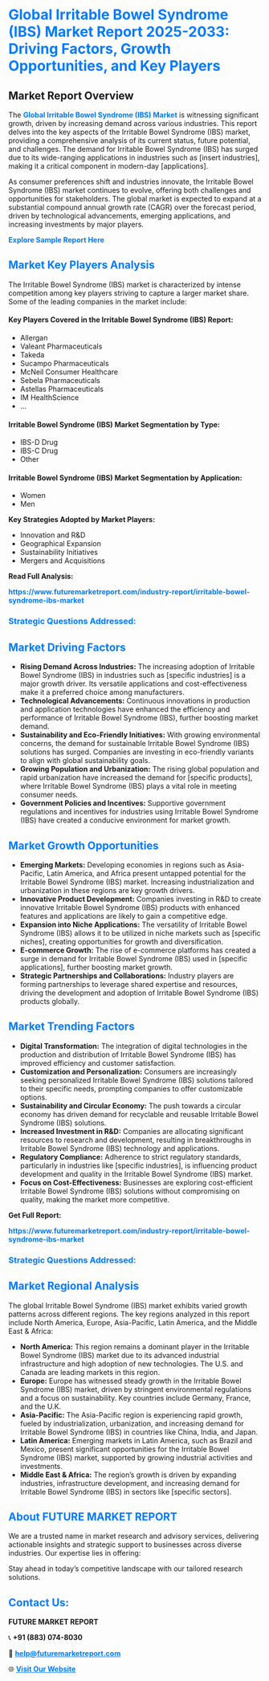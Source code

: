 <h1 style="color: #007BFF;">Global Irritable Bowel Syndrome (IBS) Market Report 2025-2033: Driving Factors, Growth Opportunities, and Key Players</h1>

<section id="overview">
<h2>Market Report Overview</h2>
<p>The <a href="https://www.futuremarketreport.com/industry-report/irritable-bowel-syndrome-ibs-market" style="color: #007BFF; text-decoration: none;"><strong>Global Irritable Bowel Syndrome (IBS) Market</strong></a> is witnessing significant growth, driven by increasing demand across various industries. This report delves into the key aspects of the Irritable Bowel Syndrome (IBS) market, providing a comprehensive analysis of its current status, future potential, and challenges. The demand for Irritable Bowel Syndrome (IBS) has surged due to its wide-ranging applications in industries such as [insert industries], making it a critical component in modern-day [applications].</p>
<p>As consumer preferences shift and industries innovate, the Irritable Bowel Syndrome (IBS) market continues to evolve, offering both challenges and opportunities for stakeholders. The global market is expected to expand at a substantial compound annual growth rate (CAGR) over the forecast period, driven by technological advancements, emerging applications, and increasing investments by major players.</p>
</section>

<section id="overview">
<p><a href="https://www.futuremarketreport.com/request-sample/reportId=97082" style="color: #007BFF; text-decoration: none;"><strong>Explore Sample Report Here</strong></a></p>
</section>

<section id="key-players">
<h2 style="color: #007BFF;">Market Key Players Analysis</h2>
<p>The Irritable Bowel Syndrome (IBS) market is characterized by intense competition among key players striving to capture a larger market share. Some of the leading companies in the market include:</p>
<h4>Key Players Covered in the Irritable Bowel Syndrome (IBS) Report:</h4>
<ul><li>Allergan</li><li>Valeant Pharmaceuticals</li><li>Takeda</li><li>Sucampo Pharmaceuticals</li><li>McNeil Consumer Healthcare</li><li>Sebela Pharmaceuticals</li><li>Astellas Pharmaceuticals</li><li>IM HealthScience</li><li>...</li></ul>
<h4>Irritable Bowel Syndrome (IBS) Market Segmentation by Type:</h4>
<ul><li>IBS-D Drug</li><li>IBS-C Drug</li><li>Other</li></ul>

<h4>Irritable Bowel Syndrome (IBS) Market Segmentation by Application:</h4>
<ul><li>Women</li><li>Men</li></ul>
<p><strong>Key Strategies Adopted by Market Players:</strong></p>
<ul>
<li>Innovation and R&D</li>
<li>Geographical Expansion</li>
<li>Sustainability Initiatives</li>
<li>Mergers and Acquisitions</li>
</ul>
</section>

<section>
<p><strong>Read Full Analysis: </strong></p><a href="https://www.futuremarketreport.com/industry-report/irritable-bowel-syndrome-ibs-market" style="color: #007BFF; text-decoration: none;"><strong>https://www.futuremarketreport.com/industry-report/irritable-bowel-syndrome-ibs-market</strong></a>
<h3 style="color: #007BFF;">Strategic Questions Addressed:</h3>
</section>

<section id="driving-factors">
<h2 style="color: #007BFF;">Market Driving Factors</h2>
<ul>
<li><strong>Rising Demand Across Industries:</strong> The increasing adoption of Irritable Bowel Syndrome (IBS) in industries such as [specific industries] is a major growth driver. Its versatile applications and cost-effectiveness make it a preferred choice among manufacturers.</li>
<li><strong>Technological Advancements:</strong> Continuous innovations in production and application technologies have enhanced the efficiency and performance of Irritable Bowel Syndrome (IBS), further boosting market demand.</li>
<li><strong>Sustainability and Eco-Friendly Initiatives:</strong> With growing environmental concerns, the demand for sustainable Irritable Bowel Syndrome (IBS) solutions has surged. Companies are investing in eco-friendly variants to align with global sustainability goals.</li>
<li><strong>Growing Population and Urbanization:</strong> The rising global population and rapid urbanization have increased the demand for [specific products], where Irritable Bowel Syndrome (IBS) plays a vital role in meeting consumer needs.</li>
<li><strong>Government Policies and Incentives:</strong> Supportive government regulations and incentives for industries using Irritable Bowel Syndrome (IBS) have created a conducive environment for market growth.</li>
</ul>
</section>

<section id="growth-opportunities">
<h2 style="color: #007BFF;">Market Growth Opportunities</h2>
<ul>
<li><strong>Emerging Markets:</strong> Developing economies in regions such as Asia-Pacific, Latin America, and Africa present untapped potential for the Irritable Bowel Syndrome (IBS) market. Increasing industrialization and urbanization in these regions are key growth drivers.</li>
<li><strong>Innovative Product Development:</strong> Companies investing in R&D to create innovative Irritable Bowel Syndrome (IBS) products with enhanced features and applications are likely to gain a competitive edge.</li>
<li><strong>Expansion into Niche Applications:</strong> The versatility of Irritable Bowel Syndrome (IBS) allows it to be utilized in niche markets such as [specific niches], creating opportunities for growth and diversification.</li>
<li><strong>E-commerce Growth:</strong> The rise of e-commerce platforms has created a surge in demand for Irritable Bowel Syndrome (IBS) used in [specific applications], further boosting market growth.</li>
<li><strong>Strategic Partnerships and Collaborations:</strong> Industry players are forming partnerships to leverage shared expertise and resources, driving the development and adoption of Irritable Bowel Syndrome (IBS) products globally.</li>
</ul>
</section>

<section id="trending-factors">
<h2 style="color: #007BFF;">Market Trending Factors</h2>
<ul>
<li><strong>Digital Transformation:</strong> The integration of digital technologies in the production and distribution of Irritable Bowel Syndrome (IBS) has improved efficiency and customer satisfaction.</li>
<li><strong>Customization and Personalization:</strong> Consumers are increasingly seeking personalized Irritable Bowel Syndrome (IBS) solutions tailored to their specific needs, prompting companies to offer customizable options.</li>
<li><strong>Sustainability and Circular Economy:</strong> The push towards a circular economy has driven demand for recyclable and reusable Irritable Bowel Syndrome (IBS) solutions.</li>
<li><strong>Increased Investment in R&D:</strong> Companies are allocating significant resources to research and development, resulting in breakthroughs in Irritable Bowel Syndrome (IBS) technology and applications.</li>
<li><strong>Regulatory Compliance:</strong> Adherence to strict regulatory standards, particularly in industries like [specific industries], is influencing product development and quality in the Irritable Bowel Syndrome (IBS) market.</li>
<li><strong>Focus on Cost-Effectiveness:</strong> Businesses are exploring cost-efficient Irritable Bowel Syndrome (IBS) solutions without compromising on quality, making the market more competitive.</li>
</ul>
</section>

<section>
<p><strong>Get Full Report: </strong></p><a href="https://www.futuremarketreport.com/industry-report/irritable-bowel-syndrome-ibs-market" style="color: #007BFF; text-decoration: none;"><strong>https://www.futuremarketreport.com/industry-report/irritable-bowel-syndrome-ibs-market</strong></a>
<h3 style="color: #007BFF;">Strategic Questions Addressed:</h3>
</section>


<section id="regional-analysis">
<h2 style="color: #007BFF;">Market Regional Analysis</h2>
<p>The global Irritable Bowel Syndrome (IBS) market exhibits varied growth patterns across different regions. The key regions analyzed in this report include North America, Europe, Asia-Pacific, Latin America, and the Middle East & Africa:</p>
<ul>
<li><strong>North America:</strong> This region remains a dominant player in the Irritable Bowel Syndrome (IBS) market due to its advanced industrial infrastructure and high adoption of new technologies. The U.S. and Canada are leading markets in this region.</li>
<li><strong>Europe:</strong> Europe has witnessed steady growth in the Irritable Bowel Syndrome (IBS) market, driven by stringent environmental regulations and a focus on sustainability. Key countries include Germany, France, and the U.K.</li>
<li><strong>Asia-Pacific:</strong> The Asia-Pacific region is experiencing rapid growth, fueled by industrialization, urbanization, and increasing demand for Irritable Bowel Syndrome (IBS) in countries like China, India, and Japan.</li>
<li><strong>Latin America:</strong> Emerging markets in Latin America, such as Brazil and Mexico, present significant opportunities for the Irritable Bowel Syndrome (IBS) market, supported by growing industrial activities and investments.</li>
<li><strong>Middle East & Africa:</strong> The region’s growth is driven by expanding industries, infrastructure development, and increasing demand for Irritable Bowel Syndrome (IBS) in sectors like [specific sectors].</li>
</ul>
</section>

<footer>
<h2 style="color: #007BFF;">About FUTURE MARKET REPORT</h2>
<p>We are a trusted name in market research and advisory services, delivering actionable insights and strategic support to businesses across diverse industries. Our expertise lies in offering:</p>

<p>Stay ahead in today’s competitive landscape with our tailored research solutions.</p>

<h2 style="color: #007BFF;">Contact Us:</h2>
<p><strong>FUTURE MARKET REPORT</strong></p>
<p>📞 <strong>+91 (883) 074-8030</strong></p>
<p>📧 <strong><a href="mailto:help@futuremarketreport.com" style="color: #007BFF;">help@futuremarketreport.com</a></strong></p>
<p>🌐 <strong><a href="https://www.futuremarketreport.com/" style="color: #007BFF;">Visit Our Website</a></strong></p>
</footer>